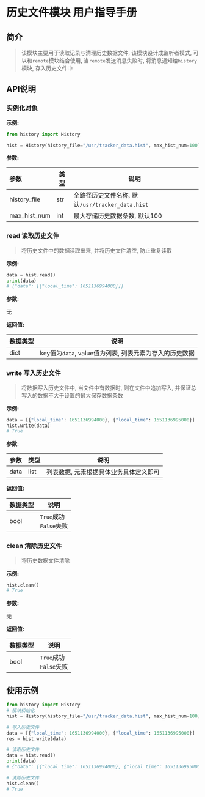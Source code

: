 # 历史文件模块 用户指导手册

## 简介

> 该模块主要用于读取记录与清理历史数据文件, 该模块设计成监听者模式, 可以和`remote`模块结合使用, 当`remote`发送消息失败时, 将消息通知给`history`模块, 存入历史文件中

## API说明

### 实例化对象

**示例:**

```python
from history import History

hist = History(history_file="/usr/tracker_data.hist", max_hist_num=100)
```

**参数:**

|参数|类型|说明|
|:---|---|---|
|history_file|str|全路径历史文件名称, 默认`/usr/tracker_data.hist`|
|max_hist_num|int|最大存储历史数据条数, 默认100|

### read 读取历史文件

> 将历史文件中的数据读取出来, 并将历史文件清空, 防止重复读取

**示例:**

```python
data = hist.read()
print(data)
# {"data": [{"local_time": 1651136994000}]}
```

**参数:**

无

**返回值:**

|数据类型|说明|
|:---|---|
|dict|key值为`data`, value值为列表, 列表元素为存入的历史数据|

### write 写入历史文件

> 将数据写入历史文件中, 当文件中有数据时, 则在文件中追加写入, 并保证总写入的数据不大于设置的最大保存数据条数

**示例:**

```python
data = [{"local_time": 1651136994000}, {"local_time": 1651136995000}]
hist.write(data)
# True
```

**参数:**

|参数|类型|说明|
|:---|---|---|
|data|list|列表数据, 元素根据具体业务具体定义即可|

**返回值:**

|数据类型|说明|
|:---|---|
|bool|`True`成功<br>`False`失败|

### clean 清除历史文件

> 将历史数据文件清除

**示例:**

```python
hist.clean()
# True
```

**参数:**

无

**返回值:**

|数据类型|说明|
|:---|---|
|bool|`True`成功<br>`False`失败|

## 使用示例

```python
from history import History
# 模块初始化
hist = History(history_file="/usr/tracker_data.hist", max_hist_num=100)

# 写入历史文件
data = [{"local_time": 1651136994000}, {"local_time": 1651136995000}]
res = hist.write(data)

# 读取历史文件
data = hist.read()
print(data)
# {"data": [{"local_time": 1651136994000}, {"local_time": 1651136995000}]}

# 清除历史文件
hist.clean()
# True
```

